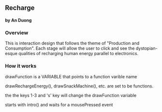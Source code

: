 ## Recharge
#### by An Duong


### Overview
This is interaction design that follows the theme of "Production and Consumption". Each stage will allow the user to click and see the dystopian-esque qualities of recharging human energy parallel to electronics. 


### How it works

drawFunction is a VARIABLE that points to a function varible name

drawRechargeEnergy(), drawSnackMachine(), etc. are set to be functions.

the the keys 1-3 and 's' key will change the drawFunction variable

starts with intro() and waits for a mousePressed event
